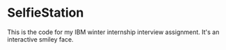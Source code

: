# SelfieStation
This is the code for my IBM winter internship interview assignment. It's an interactive smiley face.
